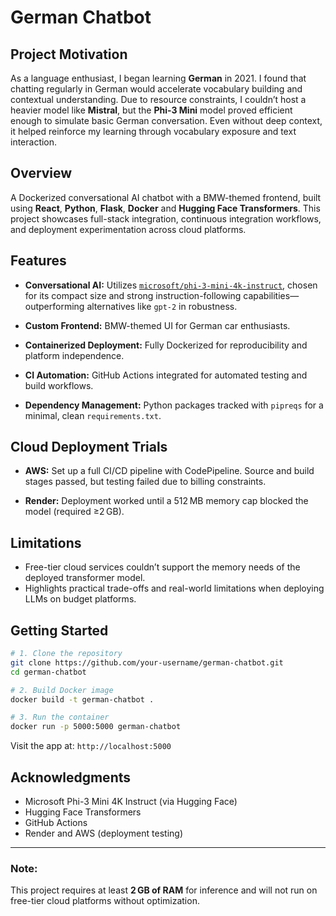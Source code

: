 # German Chatbot

## Project Motivation

As a language enthusiast, I began learning **German** in 2021. I found that chatting regularly in German would accelerate vocabulary building and contextual understanding. Due to resource constraints, I couldn’t host a heavier model like **Mistral**, but the **Phi-3 Mini** model proved efficient enough to simulate basic German conversation. Even without deep context, it helped reinforce my learning through vocabulary exposure and text interaction.

## Overview

A Dockerized conversational AI chatbot with a BMW-themed frontend, built using **React**, **Python**, **Flask**, **Docker** and **Hugging Face Transformers**. This project showcases full-stack integration, continuous integration workflows, and deployment experimentation across cloud platforms.

## Features

* **Conversational AI:**
  Utilizes [`microsoft/phi-3-mini-4k-instruct`](https://huggingface.co/microsoft/phi-3-mini-4k-instruct), chosen for its compact size and strong instruction-following capabilities—outperforming alternatives like `gpt-2` in robustness.

* **Custom Frontend:**
  BMW-themed UI for German car enthusiasts.

* **Containerized Deployment:**
  Fully Dockerized for reproducibility and platform independence.

* **CI Automation:**
  GitHub Actions integrated for automated testing and build workflows.

* **Dependency Management:**
  Python packages tracked with `pipreqs` for a minimal, clean `requirements.txt`.

## Cloud Deployment Trials

* **AWS:**
  Set up a full CI/CD pipeline with CodePipeline. Source and build stages passed, but testing failed due to billing constraints.

* **Render:**
  Deployment worked until a 512 MB memory cap blocked the model (required ≥2 GB).

## Limitations

* Free-tier cloud services couldn’t support the memory needs of the deployed transformer model.
* Highlights practical trade-offs and real-world limitations when deploying LLMs on budget platforms.

## Getting Started

```bash
# 1. Clone the repository
git clone https://github.com/your-username/german-chatbot.git
cd german-chatbot

# 2. Build Docker image
docker build -t german-chatbot .

# 3. Run the container
docker run -p 5000:5000 german-chatbot
```

Visit the app at: `http://localhost:5000`

## Acknowledgments

* Microsoft Phi-3 Mini 4K Instruct (via Hugging Face)
* Hugging Face Transformers
* GitHub Actions
* Render and AWS (deployment testing)

---

### Note:

This project requires at least **2 GB of RAM** for inference and will not run on free-tier cloud platforms without optimization.
